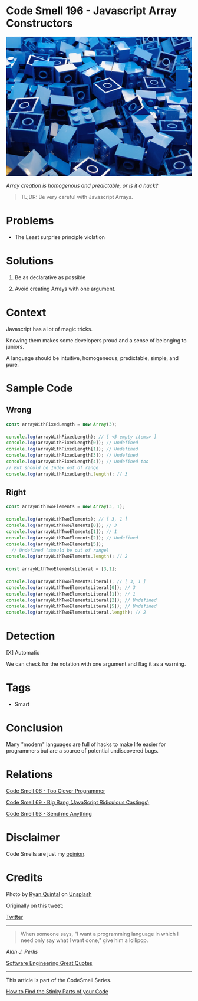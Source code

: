 # Code Smell 196 - Javascript Array Constructors
            
![Code Smell 196 - Javascript Array Constructors](Code%20Smell%20196%20-%20Javascript%20Array%20Constructors.jpg)

*Array creation is homogenous and predictable, or is it a hack?*

> TL;DR: Be very careful with Javascript Arrays.

# Problems

- The Least surprise principle violation

# Solutions

1. Be as declarative as possible

2. Avoid creating Arrays with one argument.

# Context

Javascript has a lot of magic tricks.

Knowing them makes some developers proud and a sense of belonging to juniors.

A language should be intuitive, homogeneous, predictable, simple, and pure.

# Sample Code

## Wrong

<!-- [Gist Url](https://gist.github.com/mcsee/5d0644c120630d637c9649d7c92805c7) -->

```javascript
const arrayWithFixedLength = new Array(3);

console.log(arrayWithFixedLength); // [ <5 empty items> ]
console.log(arrayWithFixedLength[0]); // Undefined
console.log(arrayWithFixedLength[1]); // Undefined
console.log(arrayWithFixedLength[3]); // Undefined
console.log(arrayWithFixedLength[4]); // Undefined too
// But should be Index out of range
console.log(arrayWithFixedLength.length); // 3
```

## Right

<!-- [Gist Url](https://gist.github.com/mcsee/a7f4c59210257cb279efc6747b4e3122) -->

```javascript
const arrayWithTwoElements = new Array(3, 1);

console.log(arrayWithTwoElements); // [ 3, 1 ]
console.log(arrayWithTwoElements[0]); // 3
console.log(arrayWithTwoElements[1]); // 1
console.log(arrayWithTwoElements[2]); // Undefined
console.log(arrayWithTwoElements[5]); 
  // Undefined (should be out of range)
console.log(arrayWithTwoElements.length); // 2

const arrayWithTwoElementsLiteral = [3,1];

console.log(arrayWithTwoElementsLiteral); // [ 3, 1 ]
console.log(arrayWithTwoElementsLiteral[0]); // 3
console.log(arrayWithTwoElementsLiteral[1]); // 1
console.log(arrayWithTwoElementsLiteral[2]); // Undefined
console.log(arrayWithTwoElementsLiteral[5]); // Undefined
console.log(arrayWithTwoElementsLiteral.length); // 2
```

# Detection

[X] Automatic 

We can check for the notation with one argument and flag it as a warning.

# Tags

- Smart

# Conclusion

Many "modern" languages are full of hacks to make life easier for programmers but are a source of potential undiscovered bugs.

# Relations

[Code Smell 06 - Too Clever Programmer](https://github.com/mcsee/Software-Design-Articles/tree/main/Articles/Code%20Smells/Code%20Smell%2006%20-%20Too%20Clever%20Programmer/readme.md)

[Code Smell 69 - Big Bang (JavaScript Ridiculous Castings)](https://github.com/mcsee/Software-Design-Articles/tree/main/Articles/Code%20Smells/Code%20Smell%2069%20-%20Big%20Bang%20(JavaScript%20Ridiculous%20Castings)/readme.md)

[Code Smell 93 - Send me Anything](https://github.com/mcsee/Software-Design-Articles/tree/main/Articles/Code%20Smells/Code%20Smell%2093%20-%20Send%20me%20Anything/readme.md)

# Disclaimer

Code Smells are just my [opinion](https://github.com/mcsee/Software-Design-Articles/tree/main/Articles/Blogging/I%20Wrote%20More%20than%2090%20Articles%20on%202021%20Here%20is%20What%20I%20Learned/readme.md).

# Credits

Photo by [Ryan Quintal](https://unsplash.com/@ryanquintal) on [Unsplash](https://unsplash.com/photos/US9Tc9pKNBU)
  
Originally on this tweet:

[Twitter](https://x.com/1621348702907502593)
  
* * *

> When someone says, "I want a programming language in which I need only say what I want done," give him a lollipop.

_Alan J. Perlis_
 
[Software Engineering Great Quotes](https://github.com/mcsee/Software-Design-Articles/tree/main/Articles/Quotes/Software%20Engineering%20Great%20Quotes/readme.md)

* * *

This article is part of the CodeSmell Series.

[How to Find the Stinky Parts of your Code](https://github.com/mcsee/Software-Design-Articles/tree/main/Articles/Code%20Smells/How%20to%20Find%20the%20Stinky%20parts%20of%20your%20Code/readme.md)